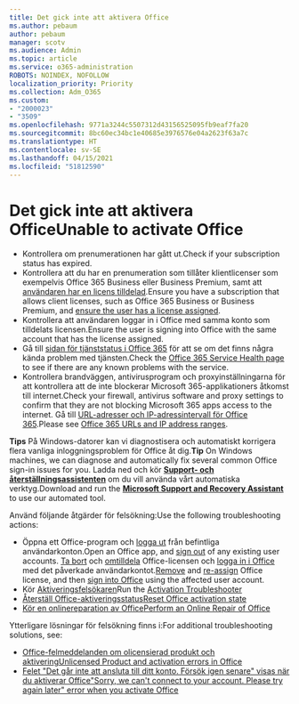 ```yaml
---
title: Det gick inte att aktivera Office
ms.author: pebaum
author: pebaum
manager: scotv
ms.audience: Admin
ms.topic: article
ms.service: o365-administration
ROBOTS: NOINDEX, NOFOLLOW
localization_priority: Priority
ms.collection: Adm_O365
ms.custom:
- "2000023"
- "3509"
ms.openlocfilehash: 9771a3244c5507312d43156525095fb9eaf7fa20
ms.sourcegitcommit: 8bc60ec34bc1e40685e3976576e04a2623f63a7c
ms.translationtype: HT
ms.contentlocale: sv-SE
ms.lasthandoff: 04/15/2021
ms.locfileid: "51812590"
---
```

# <a name="unable-to-activate-office"></a><span data-ttu-id="8e473-102">Det gick inte att aktivera Office</span><span class="sxs-lookup"><span data-stu-id="8e473-102">Unable to activate Office</span></span>

- <span data-ttu-id="8e473-103">Kontrollera om prenumerationen har gått ut.</span><span class="sxs-lookup"><span data-stu-id="8e473-103">Check if your subscription status has expired.</span></span>
- <span data-ttu-id="8e473-104">Kontrollera att du har en prenumeration som tillåter klientlicenser som exempelvis Office 365 Business eller Business Premium, samt att [användaren har en licens tilldelad](https://docs.microsoft.com/microsoft-365/admin/manage/assign-licenses-to-users?view=o365-worldwide).</span><span class="sxs-lookup"><span data-stu-id="8e473-104">Ensure you have a subscription that allows client licenses, such as Office 365 Business or Business Premium, and [ensure the user has a license assigned](https://docs.microsoft.com/microsoft-365/admin/manage/assign-licenses-to-users?view=o365-worldwide).</span></span>
- <span data-ttu-id="8e473-105">Kontrollera att användaren loggar in i Office med samma konto som tilldelats licensen.</span><span class="sxs-lookup"><span data-stu-id="8e473-105">Ensure the user is signing into Office with the same account that has the license assigned.</span></span>
- <span data-ttu-id="8e473-106">Gå till [sidan för tjänststatus i Office 365](https://docs.microsoft.com/office365/enterprise/view-service-health) för att se om det finns några kända problem med tjänsten.</span><span class="sxs-lookup"><span data-stu-id="8e473-106">Check the [Office 365 Service Health page](https://docs.microsoft.com/office365/enterprise/view-service-health) to see if there are any known problems with the service.</span></span>
- <span data-ttu-id="8e473-107">Kontrollera brandväggen, antivirusprogram och proxyinställningarna för att kontrollera att de inte blockerar Microsoft 365-applikationers åtkomst till internet.</span><span class="sxs-lookup"><span data-stu-id="8e473-107">Check your firewall, antivirus software and proxy settings to confirm that they are not blocking Microsoft 365 apps access to the internet.</span></span> <span data-ttu-id="8e473-108">Gå till [URL-adresser och IP-adressintervall för Office 365](https://docs.microsoft.com/office365/enterprise/urls-and-ip-address-ranges "URL-adresser och IP-adressintervall för Office 365").</span><span class="sxs-lookup"><span data-stu-id="8e473-108">Please see [Office 365 URLs and IP address ranges](https://docs.microsoft.com/office365/enterprise/urls-and-ip-address-ranges "Office 365 URLs and IP address ranges").</span></span>

<span data-ttu-id="8e473-109">**Tips** På Windows-datorer kan vi diagnostisera och automatiskt korrigera flera vanliga inloggningsproblem för Office åt dig.</span><span class="sxs-lookup"><span data-stu-id="8e473-109">**Tip** On Windows machines, we can diagnose and automatically fix several common Office sign-in issues for you.</span></span> <span data-ttu-id="8e473-110">Ladda ned och kör **[Support- och återställningsassistenten](https://aka.ms/SaRA-OfficeSignInScenario)** om du vill använda vårt automatiska verktyg.</span><span class="sxs-lookup"><span data-stu-id="8e473-110">Download and run the  **[Microsoft Support and Recovery Assistant](https://aka.ms/SaRA-OfficeSignInScenario)** to use our automated tool.</span></span>

<span data-ttu-id="8e473-111">Använd följande åtgärder för felsökning:</span><span class="sxs-lookup"><span data-stu-id="8e473-111">Use the following troubleshooting actions:</span></span>

- <span data-ttu-id="8e473-112">Öppna ett Office-program och [logga ut](https://support.office.com/article/5a20dc11-47e9-4b6f-945d-478cb6d92071) från befintliga användarkonton.</span><span class="sxs-lookup"><span data-stu-id="8e473-112">Open an Office app, and [sign out](https://support.office.com/article/5a20dc11-47e9-4b6f-945d-478cb6d92071) of any existing user accounts.</span></span> <span data-ttu-id="8e473-113">[Ta bort](https://docs.microsoft.com/microsoft-365/admin/manage/remove-licenses-from-users) och [omtilldela](https://docs.microsoft.com/microsoft-365/admin/manage/assign-licenses-to-users) Office-licensen och [logga in i Office](https://support.office.com/article/628ea040-f265-49de-b986-be09c3ebf8a9) med det påverkade användarkontot.</span><span class="sxs-lookup"><span data-stu-id="8e473-113">[Remove](https://docs.microsoft.com/microsoft-365/admin/manage/remove-licenses-from-users) and [re-assign](https://docs.microsoft.com/microsoft-365/admin/manage/assign-licenses-to-users) Office license, and then [sign into Office](https://support.office.com/article/628ea040-f265-49de-b986-be09c3ebf8a9) using the affected user account.</span></span>
- <span data-ttu-id="8e473-114">Kör [Aktiveringsfelsökaren](https://aka.ms/SARA-OfficeActivation-Alchemy)</span><span class="sxs-lookup"><span data-stu-id="8e473-114">Run the [Activation Troubleshooter](https://aka.ms/SARA-OfficeActivation-Alchemy)</span></span>
- [<span data-ttu-id="8e473-115">Återställ Office-aktiveringsstatus</span><span class="sxs-lookup"><span data-stu-id="8e473-115">Reset Office activation state</span></span>](https://docs.microsoft.com/office365/troubleshoot/activation/reset-office-365-proplus-activation-state "Återställ Office-aktiveringsstatus")
- [<span data-ttu-id="8e473-116">Kör en onlinereparation av Office</span><span class="sxs-lookup"><span data-stu-id="8e473-116">Perform an Online Repair of Office</span></span>](https://support.office.com/Article/7821d4b6-7c1d-4205-aa0e-a6b40c5bb88b?wt.mc_id=Alchemy_ClientDIA)

<span data-ttu-id="8e473-117">Ytterligare lösningar för felsökning finns i:</span><span class="sxs-lookup"><span data-stu-id="8e473-117">For additional troubleshooting solutions, see:</span></span>  

- [<span data-ttu-id="8e473-118">Office-felmeddelanden om olicensierad produkt och aktivering</span><span class="sxs-lookup"><span data-stu-id="8e473-118">Unlicensed Product and activation errors in Office</span></span>](https://support.office.com/Article/0d23d3c0-c19c-4b2f-9845-5344fedc4380?wt.mc_id=Alchemy_ClientDIA)
- [<span data-ttu-id="8e473-119">Felet "Det går inte att ansluta till ditt konto. Försök igen senare" visas när du aktiverar Office</span><span class="sxs-lookup"><span data-stu-id="8e473-119">"Sorry, we can't connect to your account. Please try again later" error when you activate Office</span></span>](https://docs.microsoft.com/office/troubleshoot/activation-installation/issue-when-activate-office-from-office-365)